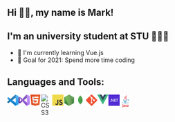 ## Hi 👋🏼, my name is Mark! 

## I'm an university student at STU 👨🏼‍🎓
- 🌿 I'm currently learning Vue.js
- 🥅 Goal for 2021: Spend more time coding

## Languages and Tools:
<img align="left" alt="Visual Studio Code" width="26px" src="/icons/vscode.png" />
<img align="left" alt="Visual Studio" width="26px" src="/icons/vs.svg" />
<img align="left" alt="HTML5" width="26px" src="/icons/html.png" />
<img align="left" alt="CSS3" width="26px" src="/icons/css.svg" />
<img align="left" alt="JavaScript" width="26px" src="https://raw.githubusercontent.com/github/explore/80688e429a7d4ef2fca1e82350fe8e3517d3494d/topics/javascript/javascript.png" />
<img align="left" alt="Node.js" width="26px" src="https://raw.githubusercontent.com/github/explore/80688e429a7d4ef2fca1e82350fe8e3517d3494d/topics/nodejs/nodejs.png" />
<img align="left" alt="MongoDB" width="26px" src="/icons/mongodb.png" />
<img align="left" alt="Git" width="26px" src="/icons/git.png" />
<img align="left" alt="Vue.js" width="26px" src="/icons/vue.png" />
<img align="left" alt=".NET" width="26px" src="/icons/dotnet.png" />
<img align="left" alt="Java" width="26px" src="/icons/java.png" />


<!-- [![Anurag's GitHub stats](https://github-readme-stats.vercel.app/api?username=bartalos86)](https://github.com/anuraghazra/github-readme-stats) -->